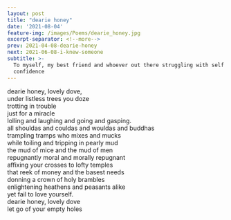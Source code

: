 ```yaml
---
layout: post
title: "dearie honey"
date: '2021-08-04'
feature-img: /images/Poems/dearie_honey.jpg
excerpt-separator: <!--more-->
prev: 2021-04-08-dearie-honey
next: 2021-06-08-i-knew-someone
subtitle: >-
  To myself, my best friend and whoever out there struggling with self
  confidence 
---
```

dearie honey, lovely dove,  
under listless trees you doze  
trotting in trouble  
just for a miracle  
lolling and laughing and going and gasping.  
all shouldas and couldas and wouldas and buddhas  
trampling tramps who mixes and mucks  
while toiling and tripping in pearly mud  
the mud of mice and the mud of men  
repugnantly moral and morally repugnant  
affixing your crosses to lofty temples  
that reek of money and the basest needs  
donning a crown of holy brambles  
enlightening heathens and peasants alike  
yet fail to love yourself.  
dearie honey, lovely dove  
let go of your empty holes  
